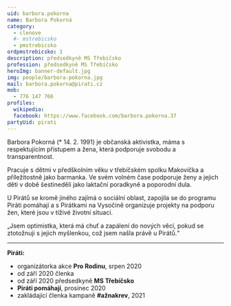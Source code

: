 ```yaml
---
uid: barbora.pokorna
name: Barbora Pokorná
category:
  - clenove
  #- mstrebicsko
  - pmstrebicsko
ordpmstrebicsko: 1
description: předsedkyně MS Třebíčsko
profession: předsedkyně MS Třebíčsko
heroImg: banner-default.jpg
img: people/barbora-pokorna.jpg
mail: barbora.pokorna@pirati.cz
mob:
  - 776 147 766
profiles:
  wikipedia:
  facebook: https://www.facebook.com/barbora.pokorna.37
partyUid: pirati
---
```


Barbora Pokorná  (* 14. 2. 1991) je občanská aktivistka, máma s respektujícím přístupem a žena, která podporuje svobodu a transparentnost.

Pracuje s dětmi v předškolním věku v třebíčském spolku Makovička a příležitostně jako barmanka. Ve svém volném čase podporuje ženy a jejich děti v době šestinedělí jako laktační poradkyně a poporodní dula.

U Pirátů se kromě jiného zajímá o sociální oblast, zapojila se do programu Piráti pomáhají a s Pirátkami na Vysočině organizuje projekty na podporu žen, které jsou v tíživé životní situaci.

„Jsem optimistka, která má chuť a zapálení do nových věcí, pokud se ztotožnuji s jejich myšlenkou, což jsem našla právě u Pirátů.“

---
**Piráti:**
* organizátorka akce **Pro Rodinu**, srpen 2020
*	od září 2020 členka
*	od září 2020 předsedkyně **MS Třebíčsko**
*	**Piráti pomáhají**, prosinec 2020
*	zakládající členka kampaně **#ažnakrev**, 2021
